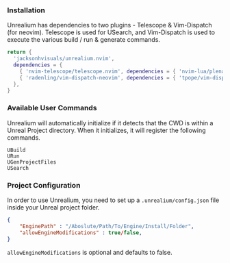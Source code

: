 ### Installation
Unrealium has dependencies to two plugins - Telescope & Vim-Dispatch (for neovim). Telescope is used for USearch, and Vim-Dispatch is used to execute the various build / run & generate commands. 
```lua
return {
  'jacksonhvisuals/unrealium.nvim',
  dependencies = {
    { 'nvim-telescope/telescope.nvim', dependencies = { 'nvim-lua/plenary.nvim' }, },
    { 'radenling/vim-dispatch-neovim', dependencies = { 'tpope/vim-dispatch' } },
  },
}
```
### Available User Commands
Unrealium will automatically initialize if it detects that the CWD is within a Unreal Project directory. When it initializes,
it will register the following commands.
```
UBuild
URun
UGenProjectFiles
USearch
```

### Project Configuration
In order to use Unrealium, you need to set up a `.unrealium/config.json` file inside your Unreal project folder.
```json
{ 
    "EnginePath" : "/Aboslute/Path/To/Engine/Install/Folder",
    "allowEngineModifications" : true/false,
}
```
`allowEngineModifications` is optional and defaults to false.

